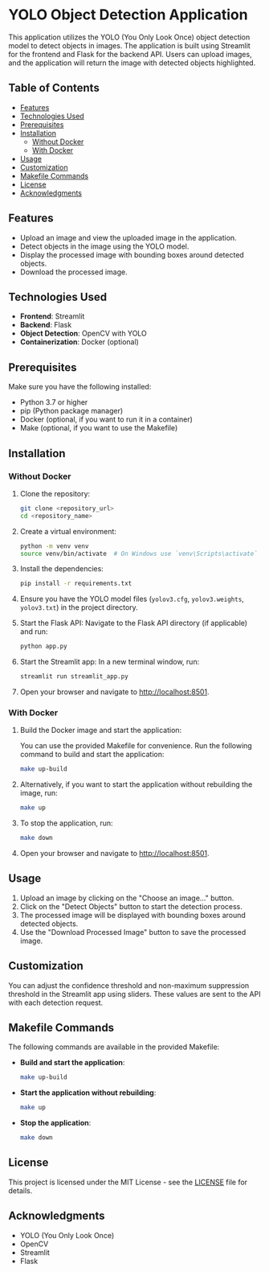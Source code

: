 # YOLO Object Detection Application

This application utilizes the YOLO (You Only Look Once) object detection model to detect objects in images. The application is built using Streamlit for the frontend and Flask for the backend API. Users can upload images, and the application will return the image with detected objects highlighted.

## Table of Contents

- [Features](#features)
- [Technologies Used](#technologies-used)
- [Prerequisites](#prerequisites)
- [Installation](#installation)
  - [Without Docker](#without-docker)
  - [With Docker](#with-docker)
- [Usage](#usage)
- [Customization](#customization)
- [Makefile Commands](#makefile-commands)
- [License](#license)
- [Acknowledgments](#acknowledgments)

## Features

- Upload an image and view the uploaded image in the application.
- Detect objects in the image using the YOLO model.
- Display the processed image with bounding boxes around detected objects.
- Download the processed image.

## Technologies Used

- **Frontend**: Streamlit
- **Backend**: Flask
- **Object Detection**: OpenCV with YOLO
- **Containerization**: Docker (optional)

## Prerequisites

Make sure you have the following installed:

- Python 3.7 or higher
- pip (Python package manager)
- Docker (optional, if you want to run it in a container)
- Make (optional, if you want to use the Makefile)

## Installation

### Without Docker

1. Clone the repository:

   ```bash
   git clone <repository_url>
   cd <repository_name>
   ```

2. Create a virtual environment:

    ```bash
    python -m venv venv
    source venv/bin/activate  # On Windows use `venv\Scripts\activate`
    ```

3. Install the dependencies:

    ```bash
    pip install -r requirements.txt
    ```

4. Ensure you have the YOLO model files (`yolov3.cfg`, `yolov3.weights`, `yolov3.txt`) in the project directory.

5. Start the Flask API:
   Navigate to the Flask API directory (if applicable) and run:

    ```bash
    python app.py
    ```

6. Start the Streamlit app:
   In a new terminal window, run:

    ```bash
    streamlit run streamlit_app.py
    ```

7. Open your browser and navigate to [http://localhost:8501](http://localhost:8501).

### With Docker

1. Build the Docker image and start the application:

    You can use the provided Makefile for convenience. Run the following command to build and start the application:

    ```bash
    make up-build
    ```

2. Alternatively, if you want to start the application without rebuilding the image, run:

    ```bash
    make up
    ```

3. To stop the application, run:

    ```bash
    make down
    ```

4. Open your browser and navigate to [http://localhost:8501](http://localhost:8501).

## Usage

1. Upload an image by clicking on the "Choose an image..." button.
2. Click on the "Detect Objects" button to start the detection process.
3. The processed image will be displayed with bounding boxes around detected objects.
4. Use the "Download Processed Image" button to save the processed image.

## Customization

You can adjust the confidence threshold and non-maximum suppression threshold in the Streamlit app using sliders. These values are sent to the API with each detection request.

## Makefile Commands

The following commands are available in the provided Makefile:

- **Build and start the application**:

    ```bash
    make up-build
    ```

- **Start the application without rebuilding**:

    ```bash
    make up
    ```

- **Stop the application**:

    ```bash
    make down
    ```

## License

This project is licensed under the MIT License - see the [LICENSE](LICENSE) file for details.

## Acknowledgments

- YOLO (You Only Look Once)
- OpenCV
- Streamlit
- Flask
